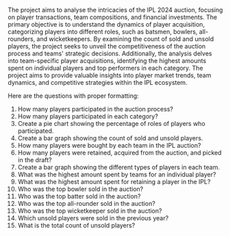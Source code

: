 The project aims to analyse the intricacies of the IPL 2024 auction, focusing on player transactions, team compositions, and financial investments. The primary objective is to understand the dynamics of player acquisition, categorizing players into different roles, such as batsmen, bowlers, all-rounders, and wicketkeepers. By examining the count of sold and unsold players, the project seeks to unveil the competitiveness of the auction process and teams' strategic decisions. Additionally, the analysis delves into team-specific player acquisitions, identifying the highest amounts spent on individual players and top performers in each category. The project aims to provide valuable insights into player market trends, team dynamics, and competitive strategies within the IPL ecosystem.

Here are the questions with proper formatting:
1. How many players participated in the auction process?
2. How many players participated in each category?
3. Create a pie chart showing the percentage of roles of players who participated.
4. Create a bar graph showing the count of sold and unsold players.
5. How many players were bought by each team in the IPL auction?
6. How many players were retained, acquired from the auction, and picked in the draft?
7. Create a bar graph showing the different types of players in each team.
8. What was the highest amount spent by teams for an individual player?
9. What was the highest amount spent for retaining a player in the IPL?
10. Who was the top bowler sold in the auction?
11. Who was the top batter sold in the auction?
12. Who was the top all-rounder sold in the auction?
13. Who was the top wicketkeeper sold in the auction?
14. Which unsold players were sold in the previous year?
15. What is the total count of unsold players?

